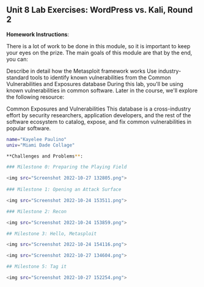 ## Unit 8 Lab Exercises: WordPress vs. Kali, Round 2

**Homework Instructions**:

There is a lot of work to be done in this module, so it is important to keep your eyes on the prize. The main goals of this module are that by the end, you can:

Describe in detail how the Metasploit framework works
Use industry-standard tools to identify known vulnerabilities from the Common Vulnerabilities and Exposures database
During this lab, you'll be using known vulnerabilities in common software. Later in the course, we'll explore the following resource:

Common Exposures and Vulnerabilities
This database is a cross-industry effort by security researchers, application developers, and the rest of the software ecosystem to catalog, expose, and fix common vulnerabilities in popular software.

```bash
name="Kayelee Paulino"
univ="Miami Dade Collage"

**Challenges and Problems**: 

### Milestone 0: Preparing the Playing Field

<img src="Screenshot 2022-10-27 132805.png">
 
### Milestone 1: Opening an Attack Surface

<img src="Screenshot 2022-10-24 153511.png">

### Milestone 2: Recon

<img src="Screenshot 2022-10-24 153859.png">

## Milestone 3: Hello, Metasploit

<img src="Screenshot 2022-10-24 154116.png">

<img src="Screenshot 2022-10-27 134604.png">

## Milestone 5: Tag it

<img src="Screenshot 2022-10-27 152254.png">
